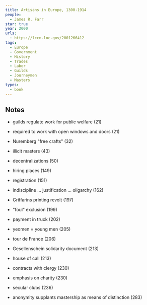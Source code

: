 ```yaml
---
title: Artisans in Europe, 1300-1914
people:
  - James R. Farr
star: true
year: 2000
urls:
  - https://lccn.loc.gov/2001266412
tags:
  - Europe
  - Government
  - History
  - Trades
  - Labor
  - Guilds
  - Journeymen
  - Masters
types:
  - book
---
```


## Notes

- guilds regulate work for public welfare (21)

- required to work with open windows and doors (21)

- Nuremberg "free crafts" (32)

- illicit masters (43)

- decentralizations (50)

- hiring places (149)

- registration (151)

- indiscipline ... justification ... oligarchy (162)

- Griffarins printing revolt (197)

- "foul" exclusion (199)

- payment in truck (202)

- yeomen = young men (205)

- tour de France (206)

- Gesellenschein solidarity document (213)

- house of call (213)

- contracts with clergy (230)

- emphasis on charity (230)

- secular clubs (236)

- anonymity supplants mastership as means of distinction (283)

